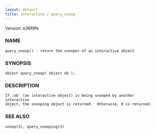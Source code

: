 ```yaml
---
layout: default
title: interactive / query_snoop
---
```


Version: e36f9fe




### NAME
    query_snoop() - return the snooper of an interactive object


### SYNOPSIS
    object query_snoop( object ob );


### DESCRIPTION
    If 'ob' (an interactive object) is being snooped by another interactive
    object, the snooping object is returned.  Otherwise, 0 is returned.


### SEE ALSO
    snoop(3), query_snooping(3)



